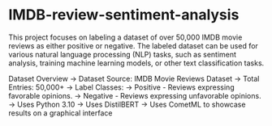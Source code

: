 # IMDB-review-sentiment-analysis

This project focuses on labeling a dataset of over 50,000 IMDB movie reviews as either positive or negative. The labeled dataset can be used for various natural language processing (NLP) tasks, such as sentiment analysis, training machine learning models, or other text classification tasks.

Dataset Overview
-> Dataset Source: IMDB Movie Reviews Dataset
-> Total Entries: 50,000+
-> Label Classes:
-> Positive - Reviews expressing favorable opinions.
-> Negative - Reviews expressing unfavorable opinions.
-> Uses Python 3.10
-> Uses DistilBERT
-> Uses CometML to showcase results on a graphical interface
